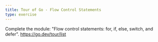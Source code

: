 ```yaml
---
title: Tour of Go - Flow Control Statements
type: exercise
---
```


Complete the module: "Flow control statements: for, if, else, switch, and defer".
https://go.dev/tour/list
